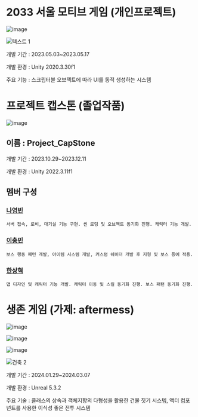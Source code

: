 # 2033 서울 모티브 게임 (개인프로젝트)

![image](https://github.com/Rubbe1124/Rubbe1124/assets/61380448/17462da2-ee2d-4404-b8fe-ed7e7ab31685)

![텍스트 1](https://github.com/Rubbe1124/Rubbe1124/assets/61380448/e6b0c92e-52b0-4b08-8a35-c6e5576cfffd)

개발 기간 : 2023.05.03~2023.05.17

개발 환경 : Unity 2020.3.30f1

주요 기능 : 스크립터블 오브젝트에 따라 UI를 동적 생성하는 시스템



# 프로젝트 캡스톤 (졸업작품)

![image](https://github.com/Rubbe1124/Rubbe1124/assets/61380448/0279e0bb-9c37-42cc-9b61-3e05f84c3e0e)

## 이름 : Project_CapStone

개발 기간 : 2023.10.29~2023.12.11

개발 환경 : Unity 2022.3.11f1


##  멤버 구성  

  ### [나영빈](https://github.com/Rubbe1124)
    서버 접속, 로비, 대기실 기능 구현. 씬 로딩 및 오브젝트 동기화 진행. 캐릭터 기능 개발. 
  ### [이충민](https://github.com/1CM98)
    보스 행동 패턴 개발, 아이템 시스템 개발, 커스텀 쉐이더 개발 후 지형 및 보스 등에 적용.
  ### [한상혁](https://github.com/Joel970203)
    맵 디자인 및 캐릭터 기능 개발. 캐릭터 이동 및 스킬 동기화 진행. 보스 패턴 동기화 진행.


# 생존 게임 (가제: aftermess)

![image](https://github.com/Rubbe1124/Rubbe1124/assets/61380448/44d4d901-902f-42b6-8e60-1c02737fa6de)

![image](https://github.com/Rubbe1124/Rubbe1124/assets/61380448/6f56417f-c985-498b-a889-272dad2a6712)

![image](https://github.com/Rubbe1124/Rubbe1124/assets/61380448/cd960344-4c24-4e59-91f1-d5dca98efeb5)

![건축 2](https://github.com/Rubbe1124/Rubbe1124/assets/61380448/88892ca0-ee36-4e68-afd1-0a432bad8346)


개발 기간 : 2024.01.29~2024.03.07

개발 환경 : Unreal 5.3.2

주요 기술 : 클래스의 상속과 객체지향의 다형성을 활용한 건물 짓기 시스템, 액터 컴포넌트를 사용한 이식성 좋은 전투 시스템

<!--
**Rubbe1124/Rubbe1124** is a ✨ _special_ ✨ repository because its `README.md` (this file) appears on your GitHub profile.

Here are some ideas to get you started:

- 🔭 I’m currently working on ...
- 🌱 I’m currently learning ...
- 👯 I’m looking to collaborate on ...
- 🤔 I’m looking for help with ...
- 💬 Ask me about ...
- 📫 How to reach me: ...
- 😄 Pronouns: ...
- ⚡ Fun fact: ...
-->
